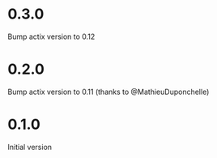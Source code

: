# 0.3.0

Bump actix version to 0.12 

# 0.2.0

Bump actix version to 0.11 (thanks to @MathieuDuponchelle)

# 0.1.0

Initial version
